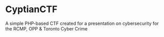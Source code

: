 # CyptianCTF
A simple PHP-based CTF created for a presentation on cybersecurity for the RCMP, OPP &amp; Toronto Cyber Crime
